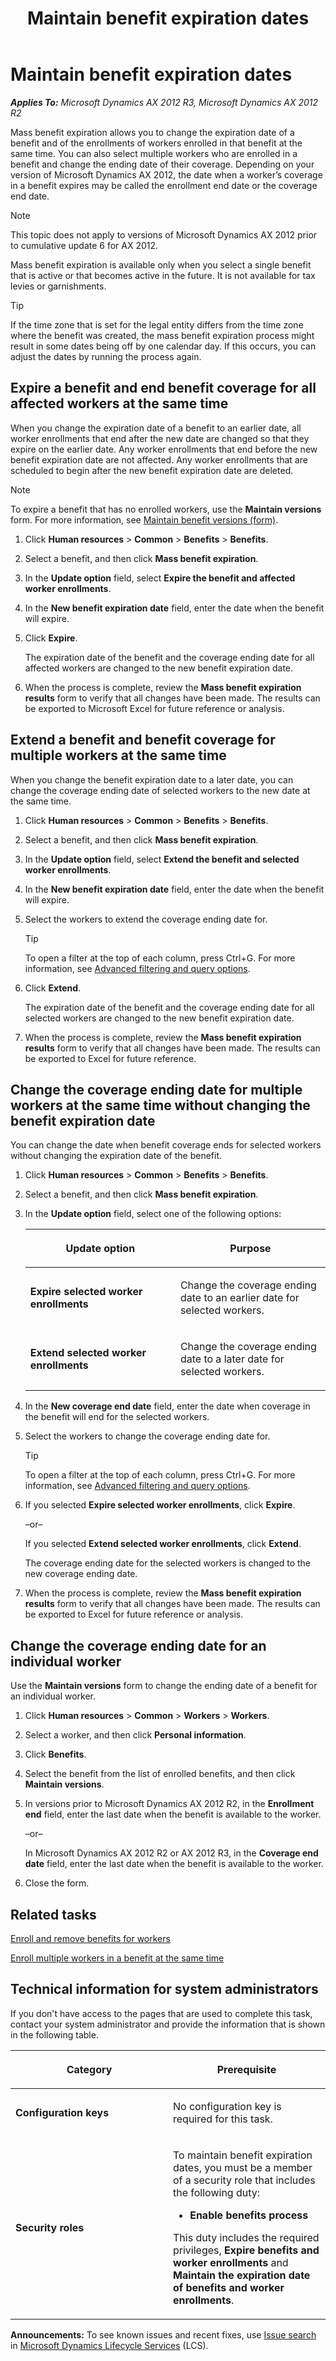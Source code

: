 ﻿---
title: Maintain benefit expiration dates
TOCTitle: Maintain benefit expiration dates
ms:assetid: 7fdb9475-0e61-41a2-927e-20deba9b6034
ms:mtpsurl: https://technet.microsoft.com/en-us/library/Dn282390(v=AX.60)
ms:contentKeyID: 54906704
ms.date: 04/18/2014
mtps_version: v=AX.60
f1_keywords:
- benefit end date
- benefit ending date
- benefit expiration
- benefit expiration date
- coverage ending date
- coverage expiration date
- Forms.HcmMassBenefitExpiration
- MsDynAx060.Forms.HcmMassBenefitExpiration
- benefit effective date
- benefit effective dates
- benefit expiration dates
- benefit end dates
- benefit ending dates
- coverage effective date
- coverage effective dates
- coverage end dates
- coverage end date
- coverage ending dates
- coverage expiration dates
---

# Maintain benefit expiration dates 


_**Applies To:** Microsoft Dynamics AX 2012 R3, Microsoft Dynamics AX 2012 R2_

Mass benefit expiration allows you to change the expiration date of a benefit and of the enrollments of workers enrolled in that benefit at the same time. You can also select multiple workers who are enrolled in a benefit and change the ending date of their coverage. Depending on your version of Microsoft Dynamics AX 2012, the date when a worker’s coverage in a benefit expires may be called the enrollment end date or the coverage end date.


> [!NOTE]
> <P>This topic does not apply to versions of Microsoft Dynamics AX 2012 prior to cumulative update 6 for AX 2012.</P>



Mass benefit expiration is available only when you select a single benefit that is active or that becomes active in the future. It is not available for tax levies or garnishments.


> [!TIP]
> <P>If the time zone that is set for the legal entity differs from the time zone where the benefit was created, the mass benefit expiration process might result in some dates being off by one calendar day. If this occurs, you can adjust the dates by running the process again.</P>



## Expire a benefit and end benefit coverage for all affected workers at the same time

When you change the expiration date of a benefit to an earlier date, all worker enrollments that end after the new date are changed so that they expire on the earlier date. Any worker enrollments that end before the new benefit expiration date are not affected. Any worker enrollments that are scheduled to begin after the new benefit expiration date are deleted.


> [!NOTE]
> <P>To expire a benefit that has no enrolled workers, use the <STRONG>Maintain versions</STRONG> form. For more information, see <A href="https://technet.microsoft.com/en-us/library/hh227640(v=ax.60)">Maintain benefit versions (form)</A>.</P>



1.  Click **Human resources** \> **Common** \> **Benefits** \> **Benefits**.

2.  Select a benefit, and then click **Mass benefit expiration**.

3.  In the **Update option** field, select **Expire the benefit and affected worker enrollments**.

4.  In the **New benefit expiration date** field, enter the date when the benefit will expire.

5.  Click **Expire**.
    
    The expiration date of the benefit and the coverage ending date for all affected workers are changed to the new benefit expiration date.

6.  When the process is complete, review the **Mass benefit expiration results** form to verify that all changes have been made. The results can be exported to Microsoft Excel for future reference or analysis.

## Extend a benefit and benefit coverage for multiple workers at the same time

When you change the benefit expiration date to a later date, you can change the coverage ending date of selected workers to the new date at the same time.

1.  Click **Human resources** \> **Common** \> **Benefits** \> **Benefits**.

2.  Select a benefit, and then click **Mass benefit expiration**.

3.  In the **Update option** field, select **Extend the benefit and selected worker enrollments**.

4.  In the **New benefit expiration date** field, enter the date when the benefit will expire.

5.  Select the workers to extend the coverage ending date for.
    

    > [!TIP]
    > <P>To open a filter at the top of each column, press Ctrl+G. For more information, see <A href="advanced-filtering-and-query-options.md">Advanced filtering and query options</A>.</P>



6.  Click **Extend**.
    
    The expiration date of the benefit and the coverage ending date for all selected workers are changed to the new benefit expiration date.

7.  When the process is complete, review the **Mass benefit expiration results** form to verify that all changes have been made. The results can be exported to Excel for future reference.

## Change the coverage ending date for multiple workers at the same time without changing the benefit expiration date

You can change the date when benefit coverage ends for selected workers without changing the expiration date of the benefit.

1.  Click **Human resources** \> **Common** \> **Benefits** \> **Benefits**.

2.  Select a benefit, and then click **Mass benefit expiration**.

3.  In the **Update option** field, select one of the following options:
    
    <table>
    <colgroup>
    <col style="width: 50%" />
    <col style="width: 50%" />
    </colgroup>
    <thead>
    <tr class="header">
    <th><p><strong>Update option</strong></p></th>
    <th><p>Purpose</p></th>
    </tr>
    </thead>
    <tbody>
    <tr class="odd">
    <td><p><strong>Expire selected worker enrollments</strong></p></td>
    <td><p>Change the coverage ending date to an earlier date for selected workers.</p></td>
    </tr>
    <tr class="even">
    <td><p><strong>Extend selected worker enrollments</strong></p></td>
    <td><p>Change the coverage ending date to a later date for selected workers.</p></td>
    </tr>
    </tbody>
    </table>


4.  In the **New coverage end date** field, enter the date when coverage in the benefit will end for the selected workers.

5.  Select the workers to change the coverage ending date for.
    

    > [!TIP]
    > <P>To open a filter at the top of each column, press Ctrl+G. For more information, see <A href="advanced-filtering-and-query-options.md">Advanced filtering and query options</A>.</P>



6.  If you selected **Expire selected worker enrollments**, click **Expire**.
    
    –or–
    
    If you selected **Extend selected worker enrollments**, click **Extend**.
    
    The coverage ending date for the selected workers is changed to the new coverage ending date.

7.  When the process is complete, review the **Mass benefit expiration results** form to verify that all changes have been made. The results can be exported to Excel for future reference or analysis.

## Change the coverage ending date for an individual worker

Use the **Maintain versions** form to change the ending date of a benefit for an individual worker.

1.  Click **Human resources** \> **Common** \> **Workers** \> **Workers**.

2.  Select a worker, and then click **Personal information**.

3.  Click **Benefits**.

4.  Select the benefit from the list of enrolled benefits, and then click **Maintain versions**.

5.  In versions prior to Microsoft Dynamics AX 2012 R2, in the **Enrollment end** field, enter the last date when the benefit is available to the worker.
    
    –or–
    
    In Microsoft Dynamics AX 2012 R2 or AX 2012 R3, in the **Coverage end date** field, enter the last date when the benefit is available to the worker.

6.  Close the form.

## Related tasks

[Enroll and remove benefits for workers](enroll-and-remove-benefits-for-workers.md)

[Enroll multiple workers in a benefit at the same time](enroll-multiple-workers-in-a-benefit-at-the-same-time.md)

## Technical information for system administrators

If you don't have access to the pages that are used to complete this task, contact your system administrator and provide the information that is shown in the following table.

<table>
<colgroup>
<col style="width: 50%" />
<col style="width: 50%" />
</colgroup>
<thead>
<tr class="header">
<th><p>Category</p></th>
<th><p>Prerequisite</p></th>
</tr>
</thead>
<tbody>
<tr class="odd">
<td><p><strong>Configuration keys</strong></p></td>
<td><p>No configuration key is required for this task.</p></td>
</tr>
<tr class="even">
<td><p><strong>Security roles</strong></p></td>
<td><p>To maintain benefit expiration dates, you must be a member of a security role that includes the following duty:</p>
<ul>
<li><p><strong>Enable benefits process</strong></p></li>
</ul>
<p>This duty includes the required privileges, <strong>Expire benefits and worker enrollments</strong> and <strong>Maintain the expiration date of benefits and worker enrollments</strong>.</p></td>
</tr>
</tbody>
</table>

  
**Announcements:** To see known issues and recent fixes, use [Issue search](http://go.microsoft.com/fwlink/?linkid=389258) in [Microsoft Dynamics Lifecycle Services](http://go.microsoft.com/fwlink/?linkid=306505) (LCS).

